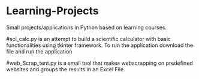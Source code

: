 # Learning-Projects
Small projects/applications in Python based on learning courses.

#sci_calc.py is an attempt to build a scientific calculator with basic functionalities using tkinter framework. To run the application download the file and run the application

#web_Scrap_tent.py is a small tool that makes webscrapping on predefined websites and groups the results in an Excel File.
